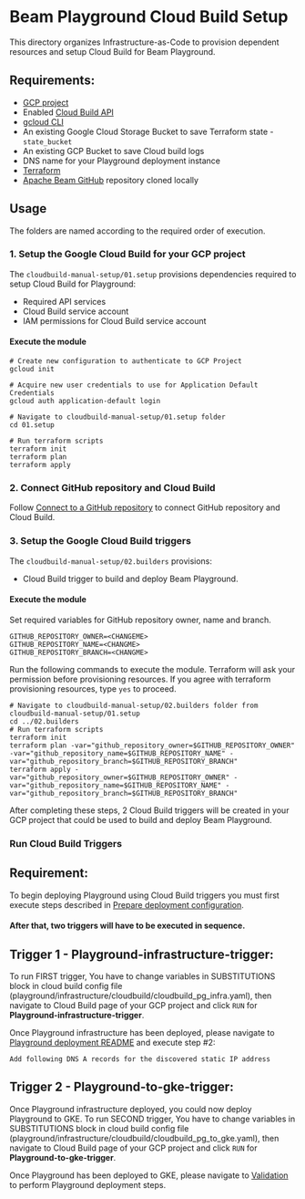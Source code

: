 <!---
    Licensed to the Apache Software Foundation (ASF) under one
    or more contributor license agreements.  See the NOTICE file
    distributed with this work for additional information
    regarding copyright ownership.  The ASF licenses this file
    to you under the Apache License, Version 2.0 (the
    "License"); you may not use this file except in compliance
    with the License.  You may obtain a copy of the License at
      http://www.apache.org/licenses/LICENSE-2.0
    Unless required by applicable law or agreed to in writing,
    software distributed under the License is distributed on an
    "AS IS" BASIS, WITHOUT WARRANTIES OR CONDITIONS OF ANY
    KIND, either express or implied.  See the License for the
    specific language governing permissions and limitations
    under the License.
-->

# Beam Playground Cloud Build Setup

This directory organizes Infrastructure-as-Code to provision dependent resources and setup Cloud Build for Beam Playground.

## Requirements:

- [GCP project](https://cloud.google.com/)
- Enabled [Cloud Build API](https://cloud.google.com/apis/docs/getting-started#enabling_apis)
- [gcloud CLI](https://cloud.google.com/sdk/docs/install-sdk)
- An existing Google Cloud Storage Bucket to save Terraform state - `state_bucket`
- An existing GCP Bucket to save Cloud build logs
- DNS name for your Playground deployment instance
- [Terraform](https://www.terraform.io/)
- [Apache Beam GitHub](https://github.com/apache/beam) repository cloned locally

## Usage

The folders are named according to the required order of execution.

### 1. Setup the Google Cloud Build  for your GCP project

The `cloudbuild-manual-setup/01.setup` provisions dependencies required to setup Cloud Build for Playground:
- Required API services
- Cloud Build service account
- IAM permissions for Cloud Build service account

#### Execute the module

```consolec
# Create new configuration to authenticate to GCP Project
gcloud init

# Acquire new user credentials to use for Application Default Credentials
gcloud auth application-default login

# Navigate to cloudbuild-manual-setup/01.setup folder
cd 01.setup

# Run terraform scripts
terraform init
terraform plan
terraform apply

```
### 2. Connect GitHub repository and Cloud Build
Follow [Connect to a GitHub repository](https://cloud.google.com/build/docs/automating-builds/github/connect-repo-github) to connect GitHub repository and Cloud Build.

### 3. Setup the Google Cloud Build triggers

The `cloudbuild-manual-setup/02.builders` provisions:
- Cloud Build trigger to build and deploy Beam Playground.

#### Execute the module

Set required variables for GitHub repository owner, name and branch.

```
GITHUB_REPOSITORY_OWNER=<CHANGEME>
GITHUB_REPOSITORY_NAME=<CHANGME>
GITHUB_REPOSITORY_BRANCH=<CHANGME>
```
Run the following commands to execute the module. Terraform will ask your permission before provisioning resources. If you agree with terraform provisioning resources, type `yes` to proceed.

```
# Navigate to cloudbuild-manual-setup/02.builders folder from cloudbuild-manual-setup/01.setup
cd ../02.builders
# Run terraform scripts
terraform init
terraform plan -var="github_repository_owner=$GITHUB_REPOSITORY_OWNER" -var="github_repository_name=$GITHUB_REPOSITORY_NAME" -var="github_repository_branch=$GITHUB_REPOSITORY_BRANCH"
terraform apply -var="github_repository_owner=$GITHUB_REPOSITORY_OWNER" -var="github_repository_name=$GITHUB_REPOSITORY_NAME" -var="github_repository_branch=$GITHUB_REPOSITORY_BRANCH"
```

After completing these steps, 2 Cloud Build triggers will be created in your GCP project that could be used to build and deploy Beam Playground.

### Run Cloud Build Triggers

## Requirement:

To begin deploying Playground using Cloud Build triggers you must first execute steps described in
[Prepare deployment configuration](https://github.com/apache/beam/tree/Infra%2Bplayground-in-gke/playground/terraform#prepare-deployment-configuration).

#### After that, two triggers will have to be executed in sequence.

## Trigger 1 - Playground-infrastructure-trigger:

To run FIRST trigger,
You have to change variables in SUBSTITUTIONS block in cloud build config file (playground/infrastructure/cloudbuild/cloudbuild_pg_infra.yaml),
then navigate to Cloud Build page of your GCP project and click `RUN` for **Playground-infrastructure-trigger**.

Once Playground infrastructure has been deployed, please navigate to
[Playground deployment README](https://github.com/akvelon/beam/tree/Infra%2Bplayground-in-gke/playground/terraform#deploy-playground-infrastructure) and execute step #2:

`Add following DNS A records for the discovered static IP address`

## Trigger 2 - Playground-to-gke-trigger:

Once Playground infrastructure deployed, you could now deploy Playground to GKE.
To run SECOND trigger,
You have to change variables in SUBSTITUTIONS block in cloud build config file (playground/infrastructure/cloudbuild/cloudbuild_pg_to_gke.yaml),
then navigate to Cloud Build page of your GCP project and click `RUN` for **Playground-to-gke-trigger**.

Once Playground has been deployed to GKE, please navigate to [Validation](https://github.com/akvelon/beam/tree/Infra%2Bplayground-in-gke/playground/terraform#validate-deployed-playground) to perform Playground deployment steps.